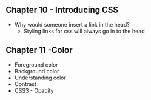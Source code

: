 ## Chapter 10 - Introducing CSS
- Why would someone insert a link in the head?
  - Styling links for css will always go in to the head


## Chapter 11 -Color
- Foreground color
- Background color
- Understanding color
- Contrast
- CSS3 - Opacity
